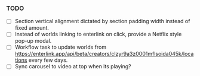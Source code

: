 ### TODO

- [ ] Section vertical alignment dictated by section padding width instead of fixed amount.
- [ ] Instead of worlds linking to enterlink on click, provide a Netflix style pop-up modal.
- [ ] Workflow task to update worlds from https://enterlink.app/api/beta/creators/clzyr9a3z0001mflsoida045k/locations every few days.
- [ ] Sync carousel to video at top when its playing?